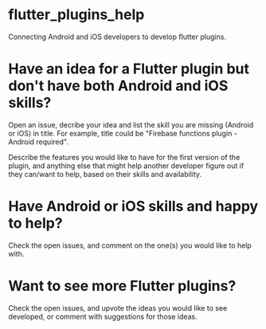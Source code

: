 # flutter_plugins_help
Connecting Android and iOS developers to develop flutter plugins.

# Have an idea for a Flutter plugin but don't have both Android and iOS skills?
Open an issue, decribe your idea and list the skill you are missing (Android or iOS) in title. For example, title could be "Firebase functions plugin - Android required".

Describe the features you would like to have for the first version of the plugin, and anything else that might help another developer figure out if they can/want to help, based on their skills and availability.

# Have Android or iOS skills and happy to help?
Check the open issues, and comment on the one(s) you would like to help with.

# Want to see more Flutter plugins?
Check the open issues, and upvote the ideas you would like to see developed, or comment with suggestions for those ideas.



